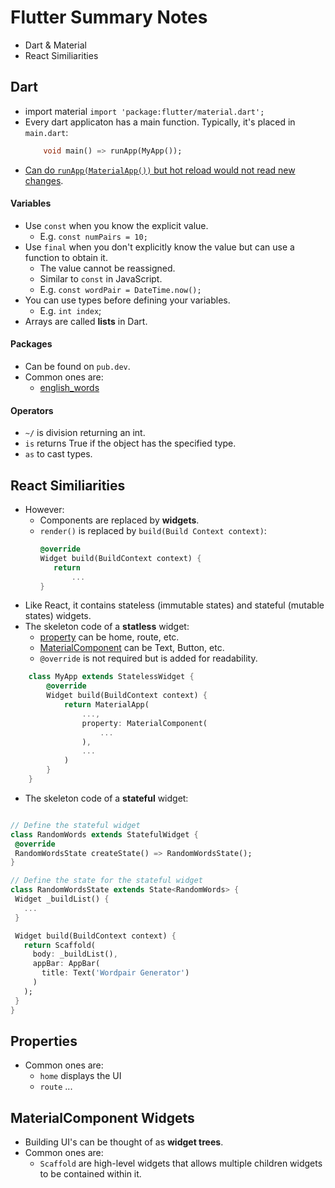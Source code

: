 # Flutter Summary Notes
* Dart & Material
* React Similiarities

## Dart
- import material `import 'package:flutter/material.dart';`
- Every dart applicaton has a main function. Typically, it's placed in `main.dart`:
    ```dart 
        void main() => runApp(MyApp());
    ```
- [Can do `runApp(MaterialApp())` but hot reload would not read new changes](https://stackoverflow.com/questions/51312843/what-is-the-difference-between-runappnew-myapp-and-runappnew-materialapp).

#### Variables
- Use `const` when you know the explicit value.
    - E.g. `const numPairs = 10;`
- Use `final` when you don't explicitly know the value but can use a function to obtain it. 
  - The value cannot be reassigned. 
  - Similar to `const` in JavaScript. 
  - E.g. `const wordPair = DateTime.now();`
- You can use types before defining your variables.
  - E.g. `int index`;
- Arrays are called **lists** in Dart.

#### Packages
- Can be found on `pub.dev`.
- Common ones are:
  - [english_words](https://pub.dev/packages/english_words)


#### Operators
- `~/` is division returning an int.
- `is` returns True if the object has the specified type.
- `as` to cast types.

## React Similiarities
- However:
  - Components are replaced by **widgets**.
  - `render()` is replaced by `build(Build Context context)`:
     ```dart
     @override
     Widget build(BuildContext context) {
        return
            ...
     }
- Like React, it contains stateless (immutable states) and stateful (mutable states) widgets.
- The skeleton code of a **statless** widget: 
    - [property](https://api.flutter.dev/flutter/material/MaterialApp-class.html#instance-properties) can be home, route, etc.
    - [MaterialComponent](https://flutter.dev/docs/development/ui/widgets/material) can be Text, Button, etc.
    - `@override` is not required but is added for readability.
```dart
    class MyApp extends StatelessWidget { 
        @override
        Widget build(BuildContext context) {
            return MaterialApp(
                ..., 
                property: MaterialComponent(
                    ...
                ), 
                ...
            )
        }
    } 
 ```
 - The skeleton code of a **stateful** widget:
 ```dart

 // Define the stateful widget
class RandomWords extends StatefulWidget {
  @override
  RandomWordsState createState() => RandomWordsState();
}

// Define the state for the stateful widget
class RandomWordsState extends State<RandomWords> {
  Widget _buildList() {
    ...
  }

  Widget build(BuildContext context) {
    return Scaffold(
      body: _buildList(),
      appBar: AppBar(
        title: Text('Wordpair Generator')
      )
    );
  }
}
 ```

 ## Properties
 - Common ones are:
    - `home` displays the UI
    - `route` ...

## MaterialComponent Widgets
- Building UI's can be thought of as **widget trees**. 
- Common ones are:
    - `Scaffold` are high-level widgets that allows  multiple children widgets to be contained within it.

